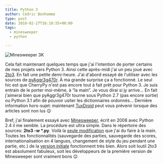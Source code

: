```yaml
---
title: Python 3
author: Cédric Bonhomme
type: post
date: 2010-02-27T16:10:55+00:00
tags:
  - minesweeper
  - python

---
```

![Minesweeper 3K](/images/blog/2017/02/Minesweeper3K.png)

Cela fait maintenant quelques temps que j'ai l'intention de porter certains de mes projets vers Python 3. Ainsi cette après-midi j'ai un peu joué avec <a href="http://docs.python.org/library/2to3.html">2to3</a>. En fait une petite demi-heure. J'ai d'abord essayé de l'utiliser avec les sources de <a href="http://bitbucket.org/cedricbonhomme/pyaggr3g470r/">pyAggr3g470r</a>. À ma grande surprise ça a fonctionné. Le seul hic est que CherryPy n'est pas encore tout à fait prêt pour Python 3. Je suis entrain de le porter moi-même, à &#8220;la main&#8221;. Je vous dirai si jy arrive… En fait j'aimerai bien que pyAggr3g470r tourne sous Python 2.7 (pas encore sortie) ou Python 3.1 afin de pouvoir usiter les dictionnaires ordonnés… Dernière information hors-sujet: maintenant <a href="http://bitbucket.org/cedricbonhomme/pyaggr3g470r/src/tip/tuxdroid.py">TuxDroid</a> peut vous prévenir lorsque des articles sont non lus 😉

Bref, j'ai finalement essayé avec <a href="http://sites.google.com/site/pyminesweeper/">Minesweeper</a>, écrit en 2008 avec Python 2.4 il me semble. La procédure est ultra simple. Dans le répertoire des sources: <strong>2to3 -w *.py</strong>. Voilà la <a href="http://bitbucket.org/cedricbonhomme/minesweeper-3k/changeset/c1f24b5402c5/">seule modification</a> que j'ai du faire à la main. Toutes les fonctionnalités (sauvegarde des parties, sauvegarde des scores, internationalisation en 4 langues, changement de style du jeu pendant une partie, etc.) de la <a href="http://sites.google.com/site/pyminesweeper/presentation">version initiale</a> fonctionnent très bien. Alors soit loutil 2to3 est absolument fabuleux, soit les développeurs de la première version de Minesweeper sont vraiment bons 😉

